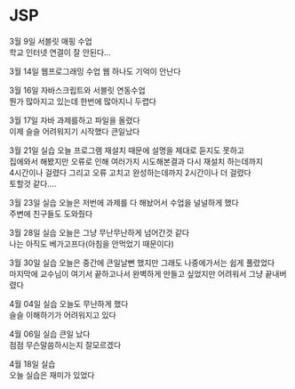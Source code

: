 # JSP
3월 9일 서블릿 매핑 수업<br>
학교 인터넷 연결이 잘 안된다...

3월 14일 웹프로그래밍 수업
웹 하나도 기억이 안난다

3월 16일 자바스크립트와 서블릿 연동수업<br>
뭔가 많아지고 있는데 한번에 많아지니 두렵다

3월 17일 자바 과제를하고 파일을 올렸다<br>
이제 슬슬 어려워지기 시작했다 큰일났다

3월 21일 실습 오늘 프로그램 재설치 때문에 설명을 제대로 듣지도 못하고<br>
집에와서 해봤지만 오류로 인해 여러가지 시도해본결과 다시 재설치 하는데까지 <br>
4시간이나 걸렸다 그리고 오류 고치고 완성하는데까지 2시간이나 더 걸렸다<br>
토할것 같다....

3월 23일 실습 오늘은 저번에 과제를 다 해놨어서 수업을 널널하게 했다<br>
주변에 친구들도 도와줬다

3월 28일 실습 오늘은 그냥 무난무난하게 넘어간것 같다<br>
나는 아직도 베가고프다(아침을 안먹었기 때문이다)

3월 30일 실습 오늘은 중간에 큰일날뻔 했지만 그래도 나중에가서는 쉽게 풀렸었다<br>
마지막에 교수님이 여기서 끝하고나서 완벽하게 만들고 싶었지만 어려워서 그냥 끝내버렸다

4월 04일 실습 오늘도 무난하게 했다<br>
슬슬 이해하기가 어려워지고 있다 

4월 06일 실습 큰일 났다<br>
점점 무슨말씀하시는지 잘모르겠다

4월 18일 실습 <br>
오늘 실습은 재미가 있었다
